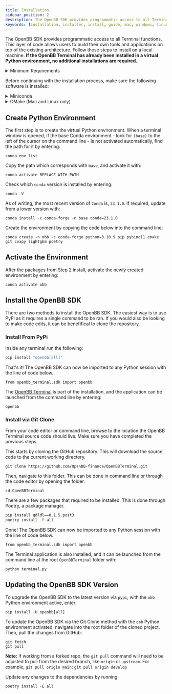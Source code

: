 ```yaml
---
title: Installation
sidebar_position: 2
description: The OpenBB SDK provides programmatic access to all Terminal functions. This layer of code allows users to build their own tools and applications on top of the existing architecture. Follow these steps to install on a local machine.
keywords: [installation, installer, install, guide, mac, windows, linux, python, github, macos, how to, explanation, openbb, sdk, api, pip, pypi,]
---
```

The OpenBB SDK provides programmatic access to all Terminal functions. This layer of code allows users to build their own tools and applications on top of the existing architecture. Follow these steps to install on a local machine. **If the OpenBB Terminal has already been installed in a virtual Python environment, no additional installations are required.**

<details><summary>Minimum Requirements</summary>

- Windows 10, 
- Modern CPU (made in the last 5 years)
- At least 4GB of RAM
- At least 5GB of free storage
- Internet connection (cable or 4G mobile)

</details>

Before continuing with the installation process, make sure the following software is installed:

<details><summary>Miniconda</summary>
Miniconda is a Python environment and package manager. It is required for installing certain dependencies.

Go [here](https://docs.conda.io/en/latest/miniconda.html#latest-miniconda-installer-links) to find the download for your operating system or use the links below:

- Apple-Silicon Systems: [Miniconda for MacOS](https://repo.anaconda.com/miniconda/Miniconda3-latest-MacOSX-arm64.pkg)
- Intel-based Mac Systems: [Miniconda for MacOS](https://repo.anaconda.com/miniconda/Miniconda3-latest-MacOSX-x86_64.sh)
- Linux and WSL Systems: [Miniconda for Linux](https://repo.anaconda.com/miniconda/Miniconda3-latest-Linux-x86_64.sh)
- Raspberry PI Systems: [Miniconda for Raspberry PI](https://repo.anaconda.com/miniconda/Miniconda3-latest-Linux-aarch64.sh)
- Windows Systems: [Miniconda for Windows](https://repo.anaconda.com/miniconda/Miniconda3-latest-Windows-x86_64.exe)


**NOTE for Apple Silicon Users:** Install Rosetta from the command line: `softwareupdate --install-rosetta`

**NOTE for Windows users:** Install/update Microsoft C++ Build Tools from [here](https://visualstudio.microsoft.com/visual-cpp-build-tools/).
</details>

<details><summary>CMake (Mac and Linux only)</summary>

If you have a **MacBook**, check if homebrew is installed by running `brew --version`

If Homebrew is not installed, run:

```bash
/bin/bash -c "$(curl -fsSL https://raw.githubusercontent.com/Homebrew/install/HEAD/install.sh)"
brew install cmake
brew install gcc
```

If Homebrew is already installed:

```bash
brew install cmake
brew install gcc
```

If you have a **Linux** computer, use the following script:

```bash
sudo apt update && sudo apt upgrade
sudo apt install -y gcc cmake
```
</details>

## Create Python Environment

The first step is to create the virtual Python environment. When a terminal window is opened, if the base Conda environment - look for `(base)` to the left of the cursor on the command line - is not activated automatically, find the path for it by entering:

```console
conda env list
```

Copy the path which corresponds with `base`, and activate it with:

```console
conda activate REPLACE_WITH_PATH
```

Check which `conda` version is installed by entering:

```console
conda -V
```

As of writing, the most recent version of `Conda` is, `23.1.0`. If required, update from a lower version with:

```console
conda install -c conda-forge -n base conda=23.1.0
```

Create the environment by copying the code below into the command line:

```console
conda create -n obb -c conda-forge python=3.10.9 pip pybind11 cmake git cvxpy lightgbm poetry
```

## Activate the Environment

After the packages from Step 2 install, activate the newly created environment by entering:

```console
conda activate obb
```

## Install the OpenBB SDK

There are two methods to install the OpenBB SDK. The easiest way is to use PyPi as it requires a single command to be ran. If you would also be looking to make code edits, it can be benefifical to clone the repository.

### Install From PyPi

Inside any terminal run the following:

```bash
pip install "openbb[all]"
```

That's it! The OpenBB SDK can now be imported to any Python session with the line of code below.

```console
from openbb_terminal.sdk import openbb
```

The [OpenBB Terminal](https://docs.openbb.co/terminal) is part of the installation, and the application can be launched from the command line by entering:

```console
openbb
```

### Install via Git Clone

From your code editor or command line, browse to the location the OpenBB Terminal source code should live. Make sure you have completed the previous steps.

This starts by cloning the GitHub repository. This will download the source code to the current working directory.

```console
git clone https://github.com/OpenBB-finance/OpenBBTerminal.git
```

Then, navigate to this folder. This can be done in command line or through the code editor by opening the folder.

```console
cd OpenBBTerminal
```

There are a few packages that required to be installed. This is done through Poetry, a package manager.

```bash
pip install qdldl==0.1.5.post3
poetry install -E all
```

Done! The OpenBB SDK can now be imported to any Python session with the line of code below.

```console
from openbb_terminal.sdk import openbb
```

The Terminal application is also installed, and it can be launched from the command line at the root `OpenBBTerminal` folder with:

```console
python terminal.py
```

## Updating the OpenBB SDK Version

To upgrade the OpenBB SDK to the latest version via `pypi`, with the `obb` Python environment active, enter:

```console
pip install -U openbb[all]
```

To update the OpenBB SDK via the Git Clone method with the `obb` Python environment activated, navigate into the root folder of the cloned project. Then, pull the changes from GitHub:

```console
git fetch
git pull
```

**Note:** If working from a forked repo, the `git pull` command will need to be adjusted to pull from the desired branch, like `origin` or `upstream`. For example, `git pull origin main`; `git pull origin develop`

Update any changes to the dependencies by running:

```console
poetry install -E all
```
